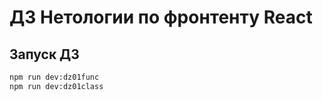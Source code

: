 # ДЗ Нетологии по фронтенту React

## Запуск ДЗ

```sh
npm run dev:dz01func
npm run dev:dz01class
```
